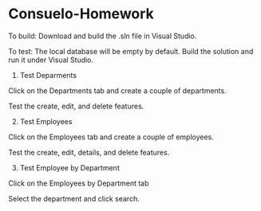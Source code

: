 # Consuelo-Homework

To build:
Download and build the .sln file in Visual Studio.

To test:
The local database will be empty by default. Build the solution and run it under Visual Studio.

1. Test Deparments 

Click on the Departments tab and create a couple of departments.
 
Test the create, edit, and delete features. 
 
2. Test Employees 

Click on the Employees tab and create a couple of employees.
 
Test the create, edit, details, and delete features. 

3. Test Employee by Department

Click on the Employees by Department tab
 
 Select the department and click search.
